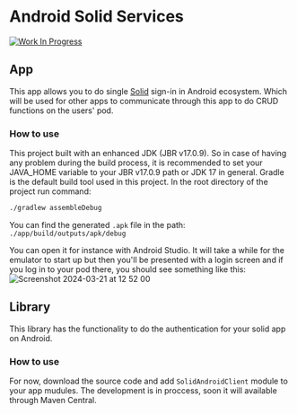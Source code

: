 # Android Solid Services

[![Work In Progress](https://media.giphy.com/media/v1.Y2lkPTc5MGI3NjExeGNuZWhuaTNtbHFnN20xZzY1bDgwN2hsN2N3YjA3dmo5MndxOWVobyZlcD12MV9pbnRlcm5hbF9naWZfYnlfaWQmY3Q9Zw/mQWABflgJsuqmllEiF/giphy.gif)]()


## App
This app allows you to do single [Solid]() sign-in in Android ecosystem. Which will be used for other apps to communicate through this app to do CRUD functions on the users' pod.

### How to use
This project built with an enhanced JDK (JBR v17.0.9).
So in case of having any problem during the build process, it is recommended to set your JAVA_HOME variable to your JBR v17.0.9 path or JDK 17 in general.
Gradle is the default build tool used in this project.
In the root directory of the project run command: 
```sh
./gradlew assembleDebug
```
You can find the generated ```.apk``` file in the path:
`./app/build/outputs/apk/debug`

You can open it for instance with Android Studio. It will take a while for the emulator to start up but then you'll be presented with a login screen
and if you log in to your pod there, you should see something like this:
![Screenshot 2024-03-21 at 12 52 00](https://github.com/pondersource/Android-Solid-Services/assets/408412/f291bd77-bb1c-4f22-b1b9-383844610fd3)
 
## Library
This library has the functionality to do the authentication for your solid app on Android.

### How to use
For now, download the source code and add ```SolidAndroidClient``` module to your app mudules. The development is in proccess, soon it will available through Maven Central.
